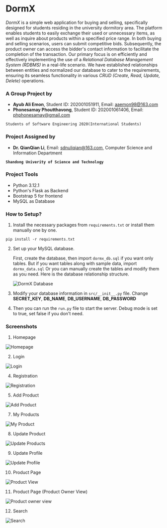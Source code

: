 # DormX

_DormX_ is a simple web application for buying and selling, specifically designed for students residing in the university dormitory area. The platform enables students to easily exchange their used or unnecessary items, as well as inquire about products within a specified price range. In both buying and selling scenarios, users can submit competitive bids. Subsequently, the product owner can access the bidder's contact information to facilitate the completion of the transaction. Our primary focus is on efficiently and effectively implementing the use of a _Relational Database Management System (RDBMS)_ in a real-life scenario. We have established relationships between entities and normalized our database to cater to the requirements, ensuring its seamless functionality in various _CRUD (Create, Read, Update, Delete)_ operations.


### A Group Project by

- __Ayub Ali Emon__, Student ID: 202001051911, Email: aaemon98@163.com
- __Phonesamay Phoutthavong__, Student ID: 202001061406, Email: phphonesamay@gmail.com

`Students of Software Engineering 2020(International Students)`


### Project Assigned by

- __Dr. QianQian Li__, Email: sdnuliqian@163.com, Computer Science and Information Department

__`Shandong Univerity of Science and Technology`__


### Project Tools

- Python 3.12.1
- Python's Flask as Backend
- Bootstrap 5 for frontend
- MySQL as Database

### How to Setup?

1. Install the necessary packages from `requirements.txt` or install them manually one by one.
  ```
  pip install -r requirements.txt
  ```
2. Set up your MySQL database.
   
   First, create the database, then import `dormx_db.sql` if you want only tables. But if you want tables along with sample data, import `dormx_data.sql`
   Or you can manually create the tables and modify them as you need. Here is the database relationship structure.
   
   <img src="https://github.com/alfa-echo-niner-ait/dormx/assets/78315132/d3c47119-020c-4bf5-9a0f-3ba5bdf811e3" alt="DormX Database" />

3. Modify your database information in `src/__init__.py` file. Change __SECRET_KEY__, __DB_NAME__, __DB_USERNAME__, __DB_PASSWORD__
4. Then you can run the `run.py` file to start the server. Debug mode is set to true, set false if you don't need.

### Screenshots
1. Homepage

![Homepage](https://github.com/alfa-echo-niner-ait/dormx/assets/78315132/7c01c81f-f7c7-464c-9dc6-d3cfd6dfa7e6)

2. Login

![Login](https://github.com/alfa-echo-niner-ait/dormx/assets/78315132/6674ef7b-0421-4575-9326-4a22febcbf9a)

4. Registration

![Registration](https://github.com/alfa-echo-niner-ait/dormx/assets/78315132/b826107f-13a9-484e-9cbd-84ea7b71b355)

5. Add Product

![Add Product](https://github.com/alfa-echo-niner-ait/dormx/assets/78315132/96af05e9-bf4e-429f-a087-8eced8840954)

7. My Products

![My Product](https://github.com/alfa-echo-niner-ait/dormx/assets/78315132/c1378017-617d-4c66-ac0d-c560e3fd7666)

8. Update Product

![Update Products](https://github.com/alfa-echo-niner-ait/dormx/assets/78315132/edf22975-2614-46f9-b4c4-0fa811b6280f)

9. Update Profile

![Update Profile](https://github.com/alfa-echo-niner-ait/dormx/assets/78315132/9d632afc-b00d-4c5a-b282-48e41438c074)

10. Product Page

![Product View](https://github.com/alfa-echo-niner-ait/dormx/assets/78315132/0f874075-c953-4147-acc4-2b44c2f1626b)

11. Product Page (Product Owner View)

![Product owner view](https://github.com/alfa-echo-niner-ait/dormx/assets/78315132/8ce131a8-8c5e-4fef-8baa-69ff70c98b83)

12. Search

![Search](https://github.com/alfa-echo-niner-ait/dormx/assets/78315132/60b4c2d5-2f13-456f-ab1a-bc31f003bdcf)
